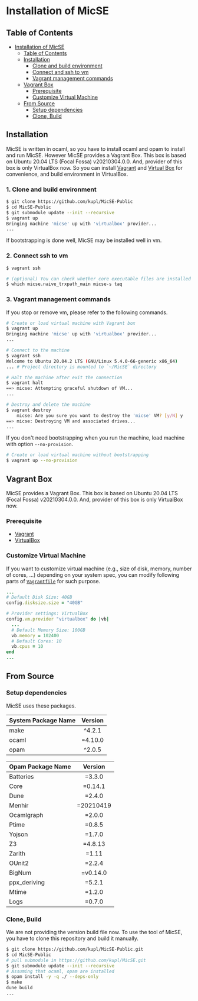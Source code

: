 # Installation of MicSE

## Table of Contents

- [Installation of MicSE](#installation-of-micse)
  - [Table of Contents](#table-of-contents)
  - [Installation](#installation)
    - [Clone and build environment](#1-clone-and-build-environment)
    - [Connect and ssh to vm](#2-connect-ssh-to-vm)
    - [Vagrant management commands](#3-vagrant-management-commands)
  - [Vagrant Box](#vagrant-box)
    - [Prerequisite](#prerequisite)
    - [Customize Virtual Machine](#customize-virtual-machine)
  - [From Source](#from-source)
    - [Setup dependencies](#setup-dependencies)
    - [Clone, Build](#clone-build)

## Installation

MicSE is written in ocaml, so you have to install ocaml and opam to install and run MicSE. However MicSE provides a Vagrant Box. This box is based on Ubuntu 20.04 LTS (Focal Fossa) v20210304.0.0. And, provider of this box is only VirtualBox now. So you can install [Vagrant](https://www.vagrantup.com/) and [Virtual Box](https://www.virtualbox.org/) for convenience, and build environment in VirtualBox.


### 1. Clone and build environment

```bash
$ git clone https://github.com/kupl/MicSE-Public
$ cd MicSE-Public
$ git submodule update --init --recursive
$ vagrant up
Bringing machine 'micse' up with 'virtualbox' provider...
...
```

If bootstrapping is done well, MicSE may be installed well in vm.

### 2. Connect ssh to vm

```bash
$ vagrant ssh

# (optional) You can check whether core executable files are installed well
$ which micse.naive_trxpath_main micse-s taq
```

### 3. Vagrant management commands

If you stop or remove vm, please refer to the following commands.


```bash
# Create or load virtual machine with Vagrant box
$ vagrant up
Bringing machine 'micse' up with 'virtualbox' provider...
...

# Connect to the machine
$ vagrant ssh
Welcome to Ubuntu 20.04.2 LTS (GNU/Linux 5.4.0-66-generic x86_64)
... # Project directory is mounted to `~/MicSE` directory

# Halt the machine after exit the connection
$ vagrant halt
==> micse: Attempting graceful shutdown of VM...
...

# Destroy and delete the machine
$ vagrant destroy
    micse: Are you sure you want to destroy the 'micse' VM? [y/N] y
==> micse: Destroying VM and associated drives...
...
```

If you don't need bootstrapping when you run the machine, load machine with option `--no-provision`.

```bash
# Create or load virtual machine without bootstrapping
$ vagrant up --no-provision
```

## Vagrant Box

MicSE provides a Vagrant Box.
This box is based on Ubuntu 20.04 LTS (Focal Fossa) v20210304.0.0.
And, provider of this box is only VirtualBox now.

### Prerequisite

- [Vagrant](https://www.vagrantup.com/docs/installation)
- [VirtualBox](https://www.virtualbox.org/wiki/Downloads)

### Customize Virtual Machine

If you want to customize virtual machine (e.g., size of disk, memory, number of cores, ...) depending on your system spec,
you can modify following parts of [`Vagrantfile`](../Vagrantfile) for such purpose.

```ruby
...
# Default Disk Size: 40GB
config.disksize.size = "40GB"

# Provider settings: VirtualBox
config.vm.provider "virtualbox" do |vb|
  ...
  # Default Memory Size: 100GB
  vb.memory = 102400
  # Default Cores: 10
  vb.cpus = 10
end
...
```

## From Source

### Setup dependencies

MicSE uses these packages.

| System Package Name | Version |
| :------------------ | :-----: |
| make                | ^4.2.1  |
| ocaml               | =4.10.0 |
| opam                | ^2.0.5  |

| Opam Package Name |  Version  |
| :---------------- | :-------: |
| Batteries         |  =3.3.0   |
| Core              |  =0.14.1  |
| Dune              |  =2.4.0   |
| Menhir            | =20210419 |
| Ocamlgraph        |  =2.0.0   |
| Ptime             |  =0.8.5   |
| Yojson            |  =1.7.0   |
| Z3                |  =4.8.13  |
| Zarith            |   =1.11   |
| OUnit2            |  =2.2.4   |
| BigNum            | =v0.14.0  |
| ppx_deriving      |  =5.2.1   |
| Mtime             |  =1.2.0   |
| Logs              |  =0.7.0   |

### Clone, Build

We are not providing the version build file now.
To use the tool of MicSE, you have to clone this repository and build it manually.

```bash
$ git clone https://github.com/kupl/MicSE-Public.git
$ cd MicSE-Public
# pull submodule in https://github.com/kupl/MicSE.git
$ git submodule update --init --recursive
# Assuming that ocaml, opam are installed
$ opam install -y -q ./ --deps-only
$ make
dune build
...
```
